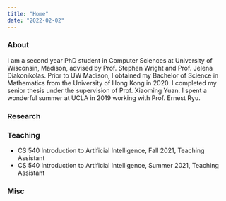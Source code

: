 ```yaml
---
title: "Home"
date: "2022-02-02"
---
```


### About
I am a second year PhD student in Computer Sciences at University of Wisconsin, Madison, advised by Prof. Stephen Wright and Prof. Jelena Diakonikolas. Prior to UW Madison, I obtained my Bachelor of Science in Mathematics from the University of Hong Kong in 2020. I completed my senior thesis under the supervision of Prof. Xiaoming Yuan. I spent a wonderful summer at UCLA in 2019 working with Prof. Ernest Ryu. 

### Research

### Teaching 
- CS 540 Introduction to Artificial Intelligence, Fall 2021, Teaching Assistant
- CS 540 Introduction to Artificial Intelligence, Summer 2021, Teaching Assistant

### Misc



